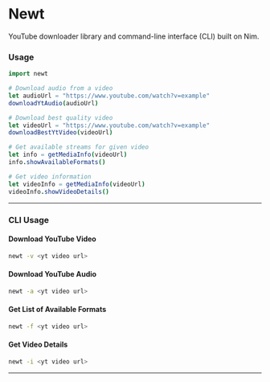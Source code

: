 # Newt

YouTube downloader library and command-line interface (CLI) built on Nim.

### Usage

```nim
import newt

# Download audio from a video
let audioUrl = "https://www.youtube.com/watch?v=example"
downloadYtAudio(audioUrl)

# Download best quality video
let videoUrl = "https://www.youtube.com/watch?v=example"
downloadBestYtVideo(videoUrl)

# Get available streams for given video
let info = getMediaInfo(videoUrl)
info.showAvailableFormats()

# Get video information
let videoInfo = getMediaInfo(videoUrl)
videoInfo.showVideoDetails()
```

---

### CLI Usage

#### **Download YouTube Video**

```bash
newt -v <yt video url>
```

#### **Download YouTube Audio**

```bash
newt -a <yt video url>
```

#### **Get List of Available Formats**

```bash
newt -f <yt video url>
```

#### **Get Video Details**

```bash
newt -i <yt video url>
```

---
